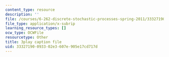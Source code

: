 ```yaml
---
content_type: resource
description: ''
file: /courses/6-262-discrete-stochastic-processes-spring-2011/33327190093302e3607e905e17cd717d_0aqgeLTNfQ0.srt
file_type: application/x-subrip
learning_resource_types: []
ocw_type: OCWFile
resourcetype: Other
title: 3play caption file
uid: 33327190-0933-02e3-607e-905e17cd717d
---
```

